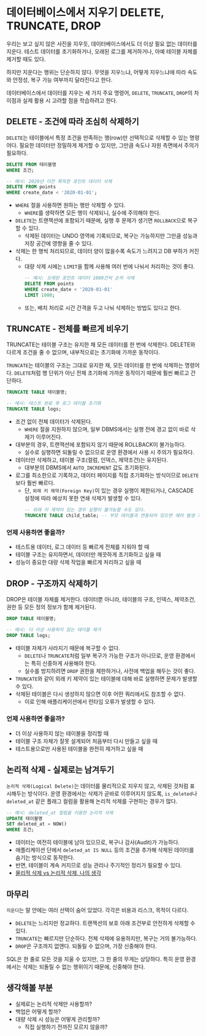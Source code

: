 # 데이터베이스에서 지우기 DELETE, TRUNCATE, DROP

우리는 보고 싶지 않은 사진을 지우듯, 데이터베이스에서도 더 이상 필요 없는 데이터를 지운다.
테스트 데이터를 초기화하거나, 오래된 로그를 제거하거나, 아예 테이블 자체를 제거할 때도 있다.

하지만 지운다는 행위는 단순하지 않다.
무엇을 지우느냐, 어떻게 지우느냐에 따라 속도와 안정성, 복구 가능 여부까지 달라진다고 한다.

데이터베이스에서 데이터를 지우는 세 가지 주요 명령어, `DELETE`, `TRUNCATE`, `DROP`의 차이점과 실제 활용 시 고려할 점을 학습하려고 한다.

## DELETE - 조건에 따라 조심히 삭제하기

`DELETE`는 테이블에서 특정 조건을 만족하는 행(row)만 선택적으로 삭제할 수 있는 명령어다.
필요한 데이터만 정밀하게 제거할 수 있지만, 그만큼 속도나 자원 측면에서 주의가 필요하다.

```sql
DELETE FROM 테이블명
WHERE 조건;

-- 예시: 2020년 이전 획득한 포인트 데이터 삭제
DELETE FROM points
WHERE create_date < '2020-01-01';
```

- `WHERE` 절을 사용하면 원하는 행만 삭제할 수 있다.
  - `WHERE`를 생략하면 모든 행이 삭제되니, 실수에 주의해야 한다.
- `DELETE`는 트랜잭션에 포함되기 때문에, 실행 후 문제가 생기면 `ROLLBACK`으로 복구할 수 있다.
  - 삭제된 데이터는 UNDO 영역에 기록되므로, 복구는 가능하지만 그만큼 성능과 저장 공간에 영향을 줄 수 있다.
- 삭제는 한 행씩 처리되므로, 데이터 양이 많을수록 속도가 느려지고 DB 부하가 커진다.
  - 대량 삭제 시에는 `LIMIT`을 함께 사용해 여러 번에 나눠서 처리하는 것이 좋다.
    ```sql
    -- 예시: 오래된 포인트 데이터 1000건씩 순차 삭제
    DELETE FROM points
    WHERE create_date < '2020-01-01'
    LIMIT 1000;
    ```
  - 또는, 배치 처리로 시간 간격을 두고 나눠 삭제하는 방법도 있다고 한다.

## TRUNCATE - 전체를 빠르게 비우기

TRUNCATE는 테이블 구조는 유지한 채 모든 데이터를 한 번에 삭제한다.
DELETE와 다르게 조건을 줄 수 없으며, 내부적으로는 초기화에 가까운 동작이다.

`TRUNCATE`는 테이블의 구조는 그대로 유지한 채, 모든 데이터를 한 번에 삭제하는 명령어다.
`DELETE`처럼 행 단위가 아닌 전체 초기화에 가까운 동작이기 때문에 훨씬 빠르고 간단하다.

```sql
TRUNCATE TABLE 테이블명;

-- 예시: 테스트 완료 후 로그 테이블 초기화
TRUNCATE TABLE logs;
```

- 조건 없이 전체 데이터가 삭제된다.
  - `WHERE` 절을 지원하지 않으며, 일부 DBMS에서는 실행 전에 경고 없이 바로 삭제가 이루어진다.
- 대부분의 경우, 트랜잭션에 포함되지 않기 때문에 ROLLBACK이 불가능하다.
  - 실수로 실행하면 되돌릴 수 없으므로 운영 환경에서 사용 시 주의가 필요하다.
- 데이터만 삭제하고, 테이블 구조(컬럼, 인덱스, 제약조건)는 유지된다.
  - 대부분의 DBMS에서 `AUTO_INCREMENT` 값도 초기화된다.
- 로그를 최소한으로 기록하고, 데이터 페이지를 직접 초기화하는 방식이므로 `DELETE`보다 훨씬 빠르다.
  - 단, `외래 키 제약(Foreign Key)`이 있는 경우 실행이 제한되거나, CASCADE 설정에 따라 예상치 못한 연쇄 삭제가 발생할 수 있다.
    ```sql
    -- 외래 키 제약이 있는 경우 실행이 불가능할 수도 있다.
    TRUNCATE TABLE child_table; -- 부모 테이블과 연동되어 있으면 에러 발생 가능
    ```

### 언제 사용하면 좋을까?

- 테스트용 데이터, 로그 데이터 등 빠르게 전체를 지워야 할 때
- 테이블 구조는 유지하면서, 데이터만 깨끗하게 초기화하고 싶을 때
- 성능이 중요한 대량 삭제 작업을 빠르게 처리하고 싶을 때

## DROP - 구조까지 삭제하기

DROP은 테이블 자체를 제거한다.
데이터뿐 아니라, 테이블의 구조, 인덱스, 제약조건, 권한 등 모든 정의 정보가 함께 제거된다.

```sql
DROP TABLE 테이블명;

-- 예시: 더 이상 사용하지 않는 테이블 제거
DROP TABLE logs;
```

- 테이블 자체가 사라지기 때문에 복구할 수 없다.
  - `DELETE`나 `TRUNCATE`처럼 일부 복구가 가능한 구조가 아니므로, 운영 환경에서는 특히 신중하게 사용해야 한다.
  - 실수를 방지하려면 `DROP` 권한을 제한하거나, 사전에 백업을 해두는 것이 좋다.
- `TRUNCATE`와 같이 외래 키 제약이 있는 테이블에 대해 바로 실행하면 문제가 발생할 수 있다.
- 삭제된 테이블은 다시 생성하지 않으면 이후 어떤 쿼리에서도 참조할 수 없다.
  - 이로 인해 애플리케이션에서 런타임 오류가 발생할 수 있다.

### 언제 사용하면 좋을까?

- 더 이상 사용하지 않는 테이블을 정리할 때
- 테이블 구조 자체가 잘못 설계되어 처음부터 다시 만들고 싶을 때
- 테스트용으로만 사용된 테이블을 완전히 제거하고 싶을 때

## 논리적 삭제 - 실제로는 남겨두기

`논리적 삭제(Logical Delete)`는 데이터를 물리적으로 지우지 않고, 삭제된 것처럼 표시해두는 방식이다.
운영 환경에서는 삭제가 곧바로 이루어지지 않도록, `is_deleted`나 `deleted_at` 같은 플래그 컬럼을 활용해 논리적 삭제를 구현하는 경우가 많다.

```sql
-- 예시: deleted_at 컬럼을 이용한 논리적 삭제
UPDATE 테이블명
SET deleted_at = NOW()
WHERE 조건;
```

- 데이터는 여전히 테이블에 남아 있으므로, 복구나 감사(Audit)가 가능하다.
- 애플리케이션 단에서 `deleted_at IS NULL` 등의 조건을 추가해 삭제된 데이터를 숨기는 방식으로 동작한다.
- 반면, 테이블이 계속 커지므로 성능 관리나 주기적인 정리가 필요할 수 있다.
- [물리적 삭제 vs 논리적 삭제, 나의 생각](https://velog.io/@hyeok_1212/%EC%9E%90%EC%9B%90-%EC%82%AD%EC%A0%9C-%EC%9A%94%EC%B2%AD%EC%97%90-%EB%8C%80%ED%95%9C-%EC%9D%91%EB%8B%B5#%EB%AC%BC%EB%A6%AC%EC%A0%81-%EC%82%AD%EC%A0%9C-vs-%EB%85%BC%EB%A6%AC%EC%A0%81-%EC%82%AD%EC%A0%9C)

## 마무리

`지운다`는 말 안에는 여러 선택이 숨어 있었다.
각각은 비용과 리스크, 목적이 다르다.

- `DELETE`는 느리지만 정교하다. 트랜잭션의 보호 아래 조건부로 안전하게 삭제할 수 있다.
- `TRUNCATE`는 빠르지만 단순하다. 전체 삭제에 유용하지만, 복구는 거의 불가능하다.
- `DROP`은 구조까지 없앤다. 되돌릴 수 없으며, 가장 신중해야 한다.

SQL은 한 줄로 모든 것을 지울 수 있지만, 그 한 줄의 무게는 상당하다. 특히 운영 환경에서는 삭제는 되돌릴 수 없는 행위이기 때문에, 신중해야 한다.

## 생각해볼 부분

- 실제로는 논리적 삭제만 사용할까?
- 백업은 어떻게 할까?
- 대량 삭제 시 성능은 어떻게 관리할까?
  - 직접 실행하기 전까진 모르지 않을까?
